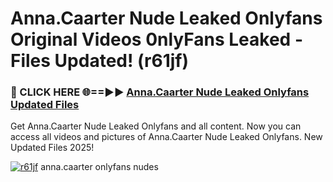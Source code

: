 # Anna.Caarter Nude Leaked Onlyfans Original Videos 0nlyFans Leaked - Files Updated! (r61jf)

<h3>🔴 CLICK HERE 🌐==►► <a href="https://tinyurl.com/52m3yx9h" rel="nofollow">Anna.Caarter Nude Leaked Onlyfans Updated Files</a></h3>

Get Anna.Caarter Nude Leaked Onlyfans and all content. Now you can access all videos and pictures of Anna.Caarter Nude Leaked Onlyfans. New Updated Files 2025!

[![r61jf](https://i.imgur.com/TnHtlc8.gif)](https://tinyurl.com/52m3yx9h)
anna.caarter onlyfans nudes